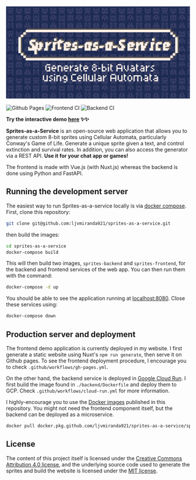 ![](frontend/static/header.png)

![Github Pages](https://github.com/ljvmiranda921/sprites-as-a-service/workflows/Github%20Pages/badge.svg)
![Frontend CI](https://github.com/ljvmiranda921/sprites-as-a-service/workflows/Frontend%20CI/badge.svg)
![Backend CI](https://github.com/ljvmiranda921/sprites-as-a-service/workflows/Backend%20CI/badge.svg)

**Try the interactive demo [here](https://ljvmiranda921.github.io/sprites-as-a-service) :sparkles::sparkles:**

**Sprites-as-a-Service** is an open-source web application that allows you to
generate custom 8-bit sprites using Cellular Automata, particularly Conway's
Game of Life. Generate a unique sprite given a text, and control extinction and
survival rates. In addition, you can also access the generator via a REST API.
**Use it for your chat app or games!**

The frontend is made with Vue.js (with Nuxt.js) whereas the backend is done
using Python and FastAPI.

## Running the development server 

The easiest way to run Sprites-as-a-service locally is via [docker
compose](https://docs.docker.com/compose/). First, clone this repository:

```sh
git clone git@github.com:ljvmiranda921/sprites-as-a-service.git
```

then build the images:

```sh
cd sprites-as-a-service
docker-compose build
```

This will then build two images, `sprites-backend` and `sprites-frontend`, for
the backend and frontend services of the web app. You can then run them with
the command:

```sh
docker-compose -d up
```

You should be able to see the application running at
[localhost:8080](localhost:8080). Close these services using:

```sh
docker-compose down
```

## Production server and deployment

The frontend demo application is currently deployed in my website. I first
generate a static website using Nuxt's `npm run generate`, then serve it on
Github pages. To see the frontend deployment procedure, I encourage you to
check `.github/workflows/gh-pages.yml`.

On the other hand, the backend service is deployed in [Google Cloud
Run](https://cloud.google.com/run/). I first build the image found in
`./backend/Dockerfile` and deploy them to GCP. Check
`.github/workflows/cloud-run.yml` for more information.

I highly-encourage you to use the [Docker
images](https://github.com/ljvmiranda921/sprites-as-a-service/packages)
published in this repository. You might not need the frontend component itself,
but the backend can be deployed as a microservice. 

```sh
docker pull docker.pkg.github.com/ljvmiranda921/sprites-as-a-service/sprites-backend:latest
```


## License

The content of this project itself is licensed under the [Creative Commons
Attribution 4.0 license](https://creativecommons.org/licenses/by/4.0/deed.ast), and the underlying source code used to generate the
sprites and build the website is licensed under the [MIT license](https://github.com/ljvmiranda921/sprites-as-a-service/blob/master/LICENSE).
